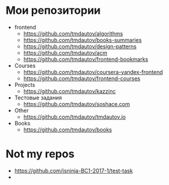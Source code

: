 # Мои репозитории
- frontend
  - https://github.com/tmdautov/algorithms
  - https://github.com/tmdautov/books-summaries
  - https://github.com/tmdautov/design-patterns
  - https://github.com/tmdautov/acm
  - https://github.com/tmdautov/frontend-bookmarks
- Courses
  - https://github.com/tmdautov/coursera-yandex-frontend
  - https://github.com/tmdautov/frontend-courses
- Projects
  - https://github.com/tmdautov/kazzinc
- Тестовые задания
  - https://github.com/tmdautov/soshace.com
- Other
  - https://github.com/tmdautov/tmdautov.io
- Books
  - https://github.com/tmdautov/books
  
# Not my repos
- https://github.com/jsninja-BC1-2017-1/test-task
- 
